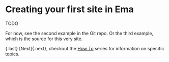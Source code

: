 # Creating your first site in Ema

TODO

For now, see the second example in the Git repo. Or the third example, which is the source for this very site.


{.last}
[Next]{.next}, checkout the [How To](../howto.md) series for information on specific topics.
